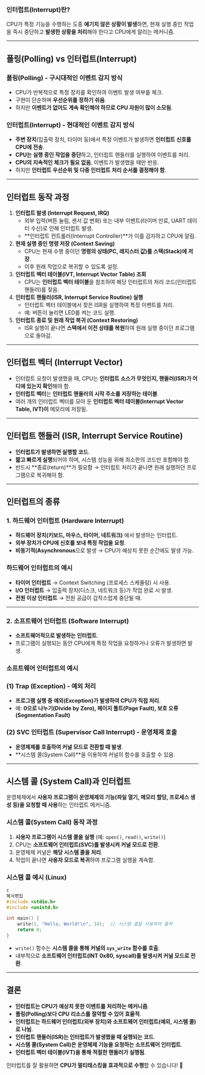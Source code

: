 ### **인터럽트(Interrupt)란?**

CPU가 특정 기능을 수행하는 도중 **예기치 않은 상황이 발생**하면, 현재 실행 중인 작업을 즉시 중단하고 **발생한 상황을 처리**해야 한다고 CPU에게 알리는 메커니즘.

---

## **폴링(Polling) vs 인터럽트(Interrupt)**

### **폴링(Polling) - 구시대적인 이벤트 감지 방식**

- CPU가 반복적으로 특정 장치를 확인하여 이벤트 발생 여부를 체크.
- 구현이 단순하며 **우선순위를 정하기 쉬움**.
- 하지만 **이벤트가 없어도 계속 확인해야 하므로 CPU 자원이 많이 소모됨**.

### **인터럽트(Interrupt) - 현대적인 이벤트 감지 방식**

- **주변 장치**(입출력 장치, 타이머 등)에서 특정 이벤트가 발생하면 **인터럽트 신호를 CPU에 전송**.
- **CPU는 실행 중인 작업을 중단**하고, 인터럽트 핸들러를 실행하여 이벤트를 처리.
- **CPU의 지속적인 체크가 필요 없음**, 이벤트가 발생했을 때만 반응.
- 하지만 **인터럽트 우선순위 및 다중 인터럽트 처리 순서를 결정해야 함**.

---

## **인터럽트 동작 과정**

1. **인터럽트 발생 (Interrupt Request, IRQ)**
    - 외부 입력(버튼 눌림, 센서 값 변화) 또는 내부 이벤트(타이머 만료, UART 데이터 수신)로 인해 인터럽트 발생.
    - **인터럽트 컨트롤러(Interrupt Controller)**가 이를 감지하고 CPU에 알림.
2. **현재 실행 중인 명령 저장 (Context Saving)**
    - CPU는 현재 수행 중이던 **명령의 상태(PC, 레지스터 값)를 스택(Stack)에 저장**.
    - 이후 원래 작업으로 복귀할 수 있도록 설정.
3. **인터럽트 벡터 테이블(IVT, Interrupt Vector Table) 조회**
    - CPU는 **인터럽트 벡터 테이블**을 참조하여 해당 인터럽트의 처리 코드(인터럽트 핸들러)를 찾음.
4. **인터럽트 핸들러(ISR, Interrupt Service Routine) 실행**
    - 인터럽트 벡터 테이블에서 찾은 ISR을 실행하여 특정 이벤트를 처리.
    - 예: 버튼이 눌리면 LED를 켜는 코드 실행.
5. **인터럽트 종료 및 원래 작업 복귀 (Context Restoring)**
    - ISR 실행이 끝나면 **스택에서 이전 상태를 복원**하여 원래 실행 중이던 프로그램으로 돌아감.

---

## **인터럽트 벡터 (Interrupt Vector)**

- 인터럽트 요청이 발생했을 때, CPU는 **인터럽트 소스가 무엇인지, 핸들러(ISR)가 어디에 있는지 확인**해야 함.
- **인터럽트 벡터**는 **인터럽트 핸들러의 시작 주소를 저장하는 테이블**.
- 여러 개의 인터럽트 벡터를 모아 둔 **인터럽트 벡터 테이블(Interrupt Vector Table, IVT)이** 메모리에 저장됨.

---

## **인터럽트 핸들러 (ISR, Interrupt Service Routine)**

- **인터럽트가 발생하면 실행할 코드**.
- **짧고 빠르게 실행**되어야 하며, 시스템 성능을 위해 최소한의 코드만 포함해야 함.
- 반드시 **종료(return)**가 필요함 → 인터럽트 처리가 끝나면 원래 실행하던 프로그램으로 복귀해야 함.

---

## **인터럽트의 종류**

### **1. 하드웨어 인터럽트 (Hardware Interrupt)**

- **하드웨어 장치(키보드, 마우스, 타이머, 네트워크)** 에서 발생하는 인터럽트.
- **외부 장치가 CPU에 신호를 보내 특정 작업을 요청**.
- **비동기적(Asynchronous**으로 발생 → CPU가 예상치 못한 순간에도 발생 가능.

### **하드웨어 인터럽트의 예시**

- **타이머 인터럽트** → Context Switching (프로세스 스케줄링) 시 사용.
- **I/O 인터럽트** → 입출력 장치(디스크, 네트워크 등)가 작업 완료 시 발생.
- **전원 이상 인터럽트** → 전원 공급이 갑작스럽게 중단될 때.

---

### **2. 소프트웨어 인터럽트 (Software Interrupt)**

- **소프트웨어적으로 발생하는 인터럽트**.
- 프로그램이 실행되는 동안 CPU에게 특정 작업을 요청하거나 오류가 발생하면 발생.

### **소프트웨어 인터럽트의 예시**

### **(1) Trap (Exception) - 예외 처리**

- **프로그램 실행 중 예외(Exception)가 발생하여 CPU가 직접 처리**.
- 예: **0으로 나누기(Divide by Zero), 페이지 폴트(Page Fault), 보호 오류(Segmentation Fault)**

### **(2) SVC 인터럽트 (Supervisor Call Interrupt) - 운영체제 호출**

- **운영체제를 호출하여 커널 모드로 전환할 때 발생**.
- **시스템 콜(System Call)**을 이용하여 커널의 함수를 호출할 수 있음.

---

## **시스템 콜 (System Call)과 인터럽트**

운영체제에서 **사용자 프로그램이 운영체제의 기능(파일 열기, 메모리 할당, 프로세스 생성 등)을 요청할 때 사용**하는 인터럽트 메커니즘.

### **시스템 콜(System Call) 동작 과정**

1. **사용자 프로그램이 시스템 콜을 실행** (예: `open()`, `read()`, `write()`)
2. CPU는 **소프트웨어 인터럽트(SVC)를 발생시켜 커널 모드로 전환**.
3. 운영체제 커널은 **해당 시스템 콜을 처리**.
4. 작업이 끝나면 **사용자 모드로 복귀**하여 프로그램 실행을 계속함.

### **시스템 콜 예시 (Linux)**

```c
c
복사편집
#include <stdio.h>
#include <unistd.h>

int main() {
    write(1, "Hello, World!\n", 14);  // 시스템 콜을 사용하여 출력
    return 0;
}

```

- `write()` 함수는 **시스템 콜을 통해 커널의 `sys_write` 함수를 호출**.
- 내부적으로 **소프트웨어 인터럽트(INT 0x80, syscall)를 발생시켜 커널 모드로 전환**.

---

## **결론**

- **인터럽트는 CPU가 예상치 못한 이벤트를 처리하는 메커니즘**.
- **폴링(Polling)보다 CPU 리소스를 절약할 수 있어 효율적**.
- **인터럽트는 하드웨어 인터럽트(외부 장치)와 소프트웨어 인터럽트(예외, 시스템 콜)로 나뉨**.
- **인터럽트 핸들러(ISR)는 인터럽트가 발생했을 때 실행되는 코드**.
- **시스템 콜(System Call)은 운영체제 기능을 요청하는 소프트웨어 인터럽트**.
- **인터럽트 벡터 테이블(IVT)을 통해 적절한 핸들러가 실행됨**.

인터럽트를 잘 활용하면 **CPU가 멀티태스킹을 효과적으로 수행**할 수 있습니다! 🚀
